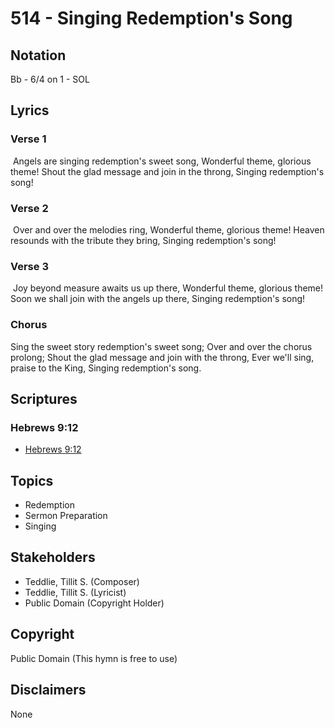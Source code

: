 # 514 - Singing Redemption's Song

## Notation

Bb - 6/4 on 1 - SOL

## Lyrics

### Verse 1

 Angels are singing redemption's sweet song, Wonderful theme, glorious theme! Shout the glad message and join in the throng, Singing redemption's song!

### Verse 2

 Over and over the melodies ring, Wonderful theme, glorious theme! Heaven resounds with the tribute they bring, Singing redemption's song!

### Verse 3

 Joy beyond measure awaits us up there, Wonderful theme, glorious theme! Soon we shall join with the angels up there, Singing redemption's song!

### Chorus

Sing the sweet story redemption's sweet song; Over and over the chorus prolong; Shout the glad message and join with the throng, Ever we'll sing, praise to the King, Singing redemption's song.


## Scriptures

### Hebrews 9:12

- [Hebrews 9:12](https://www.biblegateway.com/passage/?search=Hebrews%209%3A12)


## Topics

- Redemption
- Sermon Preparation
- Singing

## Stakeholders

- Teddlie, Tillit S. (Composer)
- Teddlie, Tillit S. (Lyricist)
- Public Domain (Copyright Holder)

## Copyright

Public Domain
(This hymn is free to use)

## Disclaimers

None

